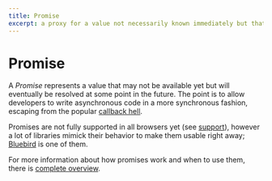 ```yaml
---
title: Promise
excerpt: a proxy for a value not necessarily known immediately but that will eventually be resolved
---
```


# Promise

A *Promise* represents a value that may not be available yet but will eventually be resolved at some point in the future. The point is to allow developers to write asynchronous code in a more synchronous fashion, escaping from the popular [callback hell](http://callbackhell.com/).

Promises are not fully supported in all browsers yet (see [support](http://caniuse.com/#feat=promises)), however a lot of libraries mimick their behavior to make them usable right away; [Bluebird](/_glossary/BLUEBIRD.md) is one of them.

For more information about how promises work and when to use them, there is [complete overview](http://robotlolita.me/2015/11/15/how-do-promises-work.html).
